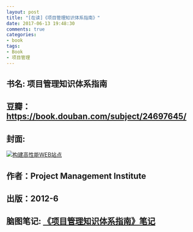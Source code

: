 ```yaml
---
layout: post
title: "[在读]《项目管理知识体系指南》"
date: 2017-06-13 19:48:30
comments: true
categories: 
- book
tags: 
- Book 
- 项目管理
---
```


## 书名: 项目管理知识体系指南
## 豆瓣：https://book.douban.com/subject/24697645/
## 封面: 

 [![构建高性能WEB站点](https://img3.doubanio.com/lpic/s28053675.jpg)](http://naotu.baidu.com/file/6dd32713888a91319ce7fb78513673b1?token=a295fe56fea5463a)
## 作者：Project Management Institute 
## 出版：2012-6
## 脑图笔记: [《项目管理知识体系指南》笔记](http://naotu.baidu.com/file/6dd32713888a91319ce7fb78513673b1?token=a295fe56fea5463a)